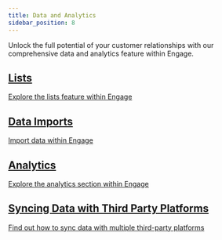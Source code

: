 ```yaml
---
title: Data and Analytics
sidebar_position: 8
---
```


Unlock the full potential of your customer relationships with our comprehensive data and analytics feature within Engage.

<section class="row list">
   <article class="col col--6 margin-bottom--lg">
      <a class="card padding--lg cardContainer" href="/docs/engage/data/lists/">
         <h2 class="text--truncate cardTitle" title="Lists">Lists</h2>
         <p class="text--truncate cardDescription" title="Explore the lists feature within Engage">Explore the lists feature within Engage</p>
      </a>
   </article>

  <article class="col col--6 margin-bottom--lg">
      <a class="card padding--lg cardContainer" href="/docs/engage/data/imports/">
         <h2 class="text--truncate cardTitle" title="Data Imports">Data Imports</h2>
         <p class="text--truncate cardDescription" title="Import data within Engage">Import data within Engage</p>
      </a>
   </article>

   <article class="col col--6 margin-bottom--lg">
      <a class="card padding--lg cardContainer" href="/docs/engage/data/introduction-to-analytics/">
         <h2 class="text--truncate cardTitle" title="Analytics">Analytics</h2>
         <p class="text--truncate cardDescription" title="Explore the analytics section within Engage">Explore the analytics section within Engage</p>
      </a>
   </article>

<article class="col col--6 margin-bottom--lg">
      <a class="card padding--lg cardContainer" href="/docs/engage/data/syncing-data/">
         <h2 class="text--truncate cardTitle" title="Syncing Data with Third Party Platforms">Syncing Data with Third Party Platforms</h2>
         <p class="text--truncate cardDescription" title="Find out how to sync data with multiple third-party platforms">Find out how to sync data with multiple third-party platforms</p>
      </a>
   </article>
</section>
